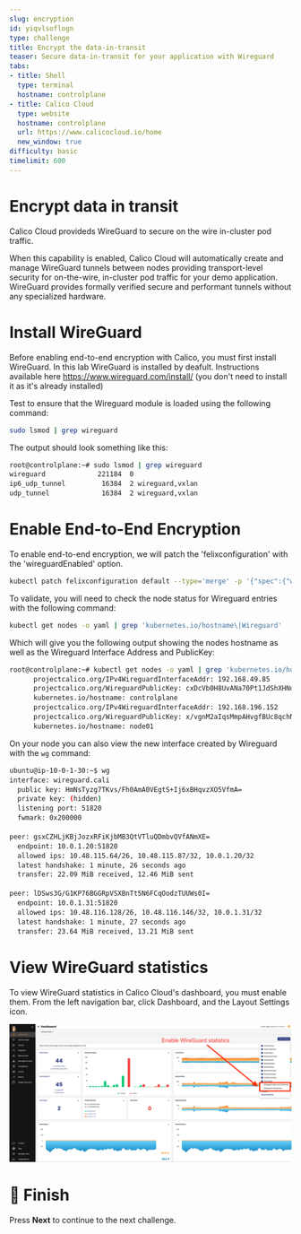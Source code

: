```yaml
---
slug: encryption
id: yiqvlsoflogn
type: challenge
title: Encrypt the data-in-transit
teaser: Secure data-in-transit for your application with Wireguard
tabs:
- title: Shell
  type: terminal
  hostname: controlplane
- title: Calico Cloud
  type: website
  hostname: controlplane
  url: https://www.calicocloud.io/home
  new_window: true
difficulty: basic
timelimit: 600
---
```


Encrypt data in transit
===============

Calico Cloud provideds WireGuard to secure on the wire in-cluster pod traffic.

When this capability is enabled, Calico Cloud will automatically create and manage WireGuard tunnels between nodes providing transport-level security for on-the-wire, in-cluster pod traffic for your demo application. WireGuard provides formally verified secure and performant tunnels without any specialized hardware.


Install WireGuard
===============

Before enabling end-to-end encryption with Calico, you must first install WireGuard. In this lab WireGuard is installed by deafult.
Instructions available here https://www.wireguard.com/install/ (you don't need to install it as it's already installed)

Test to ensure that the Wireguard module is loaded using the following command:

```bash
sudo lsmod | grep wireguard
```

The output should look something like this:

```bash
root@controlplane:~# sudo lsmod | grep wireguard
wireguard             221184  0
ip6_udp_tunnel         16384  2 wireguard,vxlan
udp_tunnel             16384  2 wireguard,vxlan
```

Enable End-to-End Encryption
===============

To enable end-to-end encryption, we will patch the 'felixconfiguration' with the 'wireguardEnabled' option.

```bash
kubectl patch felixconfiguration default --type='merge' -p '{"spec":{"wireguardEnabled":true}}'
```

To validate, you will need to check the node status for Wireguard entries with the following command:

```bash
kubectl get nodes -o yaml | grep 'kubernetes.io/hostname\|Wireguard'
```

Which will give you the following output showing the nodes hostname as well as the Wireguard Interface Address and PublicKey:

```bash
root@controlplane:~# kubectl get nodes -o yaml | grep 'kubernetes.io/hostname\|Wireguard'
      projectcalico.org/IPv4WireguardInterfaceAddr: 192.168.49.85
      projectcalico.org/WireguardPublicKey: cxDcVb0H8UvANa70Pt1JdShXHNuEDxiQRyIFlwRva3E=
      kubernetes.io/hostname: controlplane
      projectcalico.org/IPv4WireguardInterfaceAddr: 192.168.196.152
      projectcalico.org/WireguardPublicKey: x/vgnM2aIqsMmpAHvgfBUc8qchNgsaOTGHNV0z4C6kg=
      kubernetes.io/hostname: node01
```

On your node you can also view the new interface created by Wireguard with the ```wg``` command:

```bash
ubuntu@ip-10-0-1-30:~$ wg
interface: wireguard.cali
  public key: HmNsTyzg7TKvs/Fh0AmA0VEgtS+Ij6xBHqvzXO5VfmA=
  private key: (hidden)
  listening port: 51820
  fwmark: 0x200000

peer: gsxCZHLjKBjJozxRFiKjbMB3QtVTluQDmbvQVfANmXE=
  endpoint: 10.0.1.20:51820
  allowed ips: 10.48.115.64/26, 10.48.115.87/32, 10.0.1.20/32
  latest handshake: 1 minute, 26 seconds ago
  transfer: 22.09 MiB received, 12.46 MiB sent

peer: lDSws3G/G1KP76BGGRpVSXBnTt5N6FCqOodzTUUWs0I=
  endpoint: 10.0.1.31:51820
  allowed ips: 10.48.116.128/26, 10.48.116.146/32, 10.0.1.31/32
  latest handshake: 1 minute, 27 seconds ago
  transfer: 23.64 MiB received, 13.21 MiB sent
```

View WireGuard statistics
===============
To view WireGuard statistics in Calico Cloud's dashboard, you must enable them. From the left navigation bar, click Dashboard, and the Layout Settings icon.

![Image Description](../assets/WireGuard.png)


🏁 Finish
=========

Press **Next** to continue to the next challenge.
